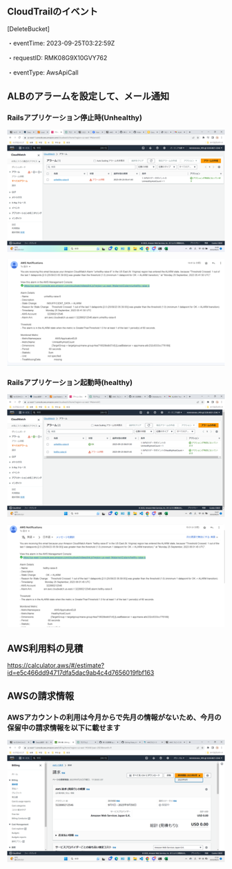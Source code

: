 ## CloudTrailのイベント
[DeleteBucket]

・eventTime: 2023-09-25T03:22:59Z

・requestID: RMK08G9X10GVY762

・eventType: AwsApiCall


## ALBのアラームを設定して、メール通知
### Railsアプリケーション停止時(Unhealthy)

![](./image/unhelthy_alarm.png)

![](./image/unhelthy_mail.png)

### Railsアプリケーション起動時(healthy)

![](./image/healthy_alarm.png)

![](./image/healthy_mail.png)

## AWS利用料の見積

https://calculator.aws/#/estimate?id=e5c466dd94717dfa5dac9ab4c4d7656019fbf163

## AWSの請求情報
### AWSアカウントの利用は今月からで先月の情報がないため、今月の保留中の請求情報を以下に載せます

![](./image/cost.png)
